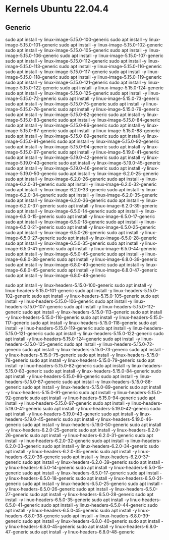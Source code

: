 # Kernels Ubuntu 22.04.4

## Generic

sudo apt install -y linux-image-5.15.0-100-generic
sudo apt install -y linux-image-5.15.0-101-generic
sudo apt install -y linux-image-5.15.0-102-generic
sudo apt install -y linux-image-5.15.0-105-generic
sudo apt install -y linux-image-5.15.0-106-generic
sudo apt install -y linux-image-5.15.0-107-generic
sudo apt install -y linux-image-5.15.0-112-generic
sudo apt install -y linux-image-5.15.0-113-generic
sudo apt install -y linux-image-5.15.0-116-generic
sudo apt install -y linux-image-5.15.0-117-generic
sudo apt install -y linux-image-5.15.0-118-generic
sudo apt install -y linux-image-5.15.0-119-generic
sudo apt install -y linux-image-5.15.0-121-generic
sudo apt install -y linux-image-5.15.0-122-generic
sudo apt install -y linux-image-5.15.0-124-generic
sudo apt install -y linux-image-5.15.0-125-generic
sudo apt install -y linux-image-5.15.0-72-generic
sudo apt install -y linux-image-5.15.0-73-generic
sudo apt install -y linux-image-5.15.0-75-generic
sudo apt install -y linux-image-5.15.0-78-generic
sudo apt install -y linux-image-5.15.0-79-generic
sudo apt install -y linux-image-5.15.0-82-generic
sudo apt install -y linux-image-5.15.0-83-generic
sudo apt install -y linux-image-5.15.0-84-generic
sudo apt install -y linux-image-5.15.0-86-generic
sudo apt install -y linux-image-5.15.0-87-generic
sudo apt install -y linux-image-5.15.0-88-generic
sudo apt install -y linux-image-5.15.0-89-generic
sudo apt install -y linux-image-5.15.0-91-generic
sudo apt install -y linux-image-5.15.0-92-generic
sudo apt install -y linux-image-5.15.0-94-generic
sudo apt install -y linux-image-5.15.0-97-generic
sudo apt install -y linux-image-5.19.0-41-generic
sudo apt install -y linux-image-5.19.0-42-generic
sudo apt install -y linux-image-5.19.0-43-generic
sudo apt install -y linux-image-5.19.0-45-generic
sudo apt install -y linux-image-5.19.0-46-generic
sudo apt install -y linux-image-5.19.0-50-generic
sudo apt install -y linux-image-6.2.0-25-generic
sudo apt install -y linux-image-6.2.0-26-generic
sudo apt install -y linux-image-6.2.0-31-generic
sudo apt install -y linux-image-6.2.0-32-generic
sudo apt install -y linux-image-6.2.0-33-generic
sudo apt install -y linux-image-6.2.0-34-generic
sudo apt install -y linux-image-6.2.0-35-generic
sudo apt install -y linux-image-6.2.0-36-generic
sudo apt install -y linux-image-6.2.0-37-generic
sudo apt install -y linux-image-6.2.0-39-generic
sudo apt install -y linux-image-6.5.0-14-generic
sudo apt install -y linux-image-6.5.0-15-generic
sudo apt install -y linux-image-6.5.0-17-generic
sudo apt install -y linux-image-6.5.0-18-generic
sudo apt install -y linux-image-6.5.0-21-generic
sudo apt install -y linux-image-6.5.0-25-generic
sudo apt install -y linux-image-6.5.0-26-generic
sudo apt install -y linux-image-6.5.0-27-generic
sudo apt install -y linux-image-6.5.0-28-generic
sudo apt install -y linux-image-6.5.0-35-generic
sudo apt install -y linux-image-6.5.0-41-generic
sudo apt install -y linux-image-6.5.0-44-generic
sudo apt install -y linux-image-6.5.0-45-generic
sudo apt install -y linux-image-6.8.0-38-generic
sudo apt install -y linux-image-6.8.0-39-generic
sudo apt install -y linux-image-6.8.0-40-generic
sudo apt install -y linux-image-6.8.0-45-generic
sudo apt install -y linux-image-6.8.0-47-generic
sudo apt install -y linux-image-6.8.0-48-generic


sudo apt install -y linux-headers-5.15.0-100-generic
sudo apt install -y linux-headers-5.15.0-101-generic
sudo apt install -y linux-headers-5.15.0-102-generic
sudo apt install -y linux-headers-5.15.0-105-generic
sudo apt install -y linux-headers-5.15.0-106-generic
sudo apt install -y linux-headers-5.15.0-107-generic
sudo apt install -y linux-headers-5.15.0-112-generic
sudo apt install -y linux-headers-5.15.0-113-generic
sudo apt install -y linux-headers-5.15.0-116-generic
sudo apt install -y linux-headers-5.15.0-117-generic
sudo apt install -y linux-headers-5.15.0-118-generic
sudo apt install -y linux-headers-5.15.0-119-generic
sudo apt install -y linux-headers-5.15.0-121-generic
sudo apt install -y linux-headers-5.15.0-122-generic
sudo apt install -y linux-headers-5.15.0-124-generic
sudo apt install -y linux-headers-5.15.0-125-generic
sudo apt install -y linux-headers-5.15.0-72-generic
sudo apt install -y linux-headers-5.15.0-73-generic
sudo apt install -y linux-headers-5.15.0-75-generic
sudo apt install -y linux-headers-5.15.0-78-generic
sudo apt install -y linux-headers-5.15.0-79-generic
sudo apt install -y linux-headers-5.15.0-82-generic
sudo apt install -y linux-headers-5.15.0-83-generic
sudo apt install -y linux-headers-5.15.0-84-generic
sudo apt install -y linux-headers-5.15.0-86-generic
sudo apt install -y linux-headers-5.15.0-87-generic
sudo apt install -y linux-headers-5.15.0-88-generic
sudo apt install -y linux-headers-5.15.0-89-generic
sudo apt install -y linux-headers-5.15.0-91-generic
sudo apt install -y linux-headers-5.15.0-92-generic
sudo apt install -y linux-headers-5.15.0-94-generic
sudo apt install -y linux-headers-5.15.0-97-generic
sudo apt install -y linux-headers-5.19.0-41-generic
sudo apt install -y linux-headers-5.19.0-42-generic
sudo apt install -y linux-headers-5.19.0-43-generic
sudo apt install -y linux-headers-5.19.0-45-generic
sudo apt install -y linux-headers-5.19.0-46-generic
sudo apt install -y linux-headers-5.19.0-50-generic
sudo apt install -y linux-headers-6.2.0-25-generic
sudo apt install -y linux-headers-6.2.0-26-generic
sudo apt install -y linux-headers-6.2.0-31-generic
sudo apt install -y linux-headers-6.2.0-32-generic
sudo apt install -y linux-headers-6.2.0-33-generic
sudo apt install -y linux-headers-6.2.0-34-generic
sudo apt install -y linux-headers-6.2.0-35-generic
sudo apt install -y linux-headers-6.2.0-36-generic
sudo apt install -y linux-headers-6.2.0-37-generic
sudo apt install -y linux-headers-6.2.0-39-generic
sudo apt install -y linux-headers-6.5.0-14-generic
sudo apt install -y linux-headers-6.5.0-15-generic
sudo apt install -y linux-headers-6.5.0-17-generic
sudo apt install -y linux-headers-6.5.0-18-generic
sudo apt install -y linux-headers-6.5.0-21-generic
sudo apt install -y linux-headers-6.5.0-25-generic
sudo apt install -y linux-headers-6.5.0-26-generic
sudo apt install -y linux-headers-6.5.0-27-generic
sudo apt install -y linux-headers-6.5.0-28-generic
sudo apt install -y linux-headers-6.5.0-35-generic
sudo apt install -y linux-headers-6.5.0-41-generic
sudo apt install -y linux-headers-6.5.0-44-generic
sudo apt install -y linux-headers-6.5.0-45-generic
sudo apt install -y linux-headers-6.8.0-38-generic
sudo apt install -y linux-headers-6.8.0-39-generic
sudo apt install -y linux-headers-6.8.0-40-generic
sudo apt install -y linux-headers-6.8.0-45-generic
sudo apt install -y linux-headers-6.8.0-47-generic
sudo apt install -y linux-headers-6.8.0-48-generic